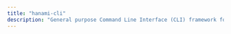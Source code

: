```yaml
---
title: "hanami-cli"
description: "General purpose Command Line Interface (CLI) framework for Ruby"
---
```

